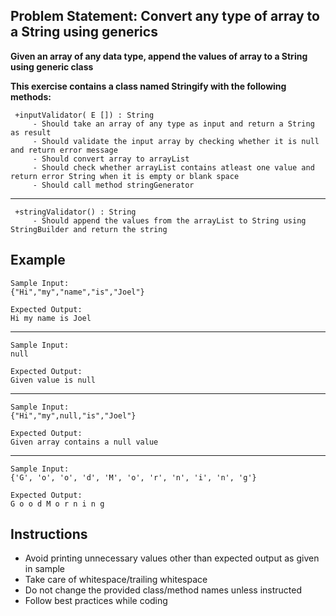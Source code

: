 ## Problem Statement: Convert any type of array to a String using generics

**Given an array of any data type, append the values of array to a String using generic class**

**This exercise contains a class named Stringify with the following methods:**

     +inputValidator( E []) : String  
         - Should take an array of any type as input and return a String as result
         - Should validate the input array by checking whether it is null and return error message
         - Should convert array to arrayList     
         - Should check whether arrayList contains atleast one value and return error String when it is empty or blank space      
         - Should call method stringGenerator     

--------------------------------------------------------
     +stringValidator() : String  
         - Should append the values from the arrayList to String using StringBuilder and return the string    


## Example
    Sample Input:
    {"Hi","my","name","is","Joel"}   
    
    Expected Output:
    Hi my name is Joel
--------------------------------------------------------
    Sample Input:
    null
        
    Expected Output:
    Given value is null
--------------------------------------------------------
    Sample Input:
    {"Hi","my",null,"is","Joel"}
        
    Expected Output:
    Given array contains a null value
--------------------------------------------------------
    Sample Input:
    {'G', 'o', 'o', 'd', 'M', 'o', 'r', 'n', 'i', 'n', 'g'}
        
    Expected Output:
    G o o d M o r n i n g


## Instructions

- Avoid printing unnecessary values other than expected output as given in sample
- Take care of whitespace/trailing whitespace
- Do not change the provided class/method names unless instructed
- Follow best practices while coding